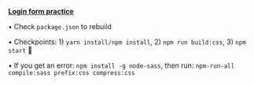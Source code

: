 [**Login form practice**](https://mostmojo.github.io/login-form/)

• Check `package.json` to rebuild

• Checkpoints: 1) `yarn install/npm install`, 2) `npm run build:css`, 3) `npm start` 🚀

• If you get an error: `npm install -g node-sass`, then run: `npm-run-all compile:sass prefix:css compress:css`
